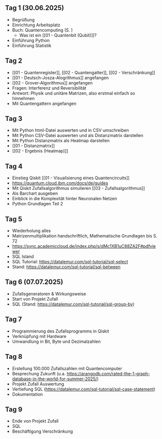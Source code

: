 ## Tag 1 (30.06.2025)
- Begrüßung
- Einrichtung Arbeitsplatz
- Buch: Quantencomputing (S. )
	- Was ist ein [[01 - Quantenbit (Qubit)]]?
- Einführung Python
- Einführung Statistik
## Tag 2
- [[01 - Quantenregister]], [[02 - Quantengatter]],  [[02 - Verschränkung]]
- [[01 - Deutsch-Josza-Alogrithmus]] angefangen
- [[02 - Grover-Algorithmus]] angefangen
- Fragen: Interferenz und Reversibilität
- Antwort: Physik und unitäre Matrizen, also erstmal einfach so hinnehmen
- Mit Quantengattern angefangen
## Tag 3
- Mit Python html-Datei auswerten und in CSV umschreiben
- Mit Python CSV-Datei auswerten und als Distanzmatrix darstellen
- Mit Python Distanzmatrix als Heatmap darstellen
- [[01 - Distanzmatrix]] 
- [[02 - Ergebnis (Heatmap)]]
## Tag 4
- Einstieg Qiskit [[01 - Visualisierung eines Quantencircuits]]
- https://quantum.cloud.ibm.com/docs/de/guides 
- Mit Qiskit Zufallsalgorithmus simulieren [[03 - Zufallsalgorithmus]]
- Als Barchart ausgeben
- Einblick in die Komplexität hinter Neuronalen Netzen
- Python Grundlagen Teil 2
## Tag 5
- Wiederholung alles
- Matrizenmultiplikation handschriftlich, Mathematische Grundlagen bis S. 72
- https://sync.academiccloud.de/index.php/s/dMc1XB1uC88ZA2F#pdfviewer
- SQL Island
- SQL Tutorial: https://datalemur.com/sql-tutorial/sql-select
- Stand: https://datalemur.com/sql-tutorial/sql-between
## Tag 6 (07.07.2025)
- Zufallsgeneratoren & Wirkungsweise
- Start von Projekt Zufall
- SQL (Stand: https://datalemur.com/sql-tutorial/sql-group-by)
## Tag 7 
- Programmierung des Zufallsprogramms in Qiskit
- Verknüpfung mit Hardware
- Umwandlung in Bit, Byte und Dezimalzahlen
## Tag 8
- Erstellung 100.000 Zufallszahlen mit Quantencomputer
- Besprechung Zukunft (u.a. https://arangodb.com/rated-the-1-graph-database-in-the-world-for-summer-2025/)
- Projekt Zufall Auswertung
- Vertiefung SQL (https://datalemur.com/sql-tutorial/sql-case-statement)
- Dokumentation
## Tag 9
- Ende von Projekt Zufall
- SQL
- Beschäftigung Verschränkung

